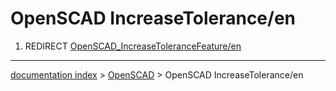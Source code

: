 # OpenSCAD IncreaseTolerance/en
1.  REDIRECT [OpenSCAD\_IncreaseToleranceFeature/en](OpenSCAD_IncreaseToleranceFeature/en.md)

---
[documentation index](../README.md) > [OpenSCAD](OpenSCAD_Workbench.md) > OpenSCAD IncreaseTolerance/en
